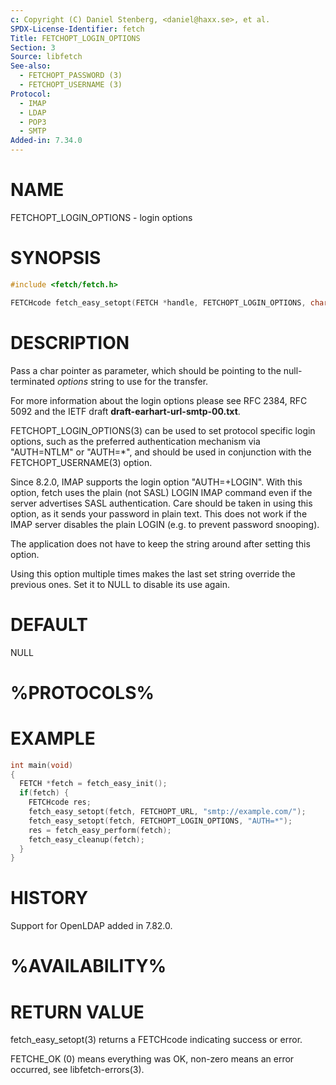 ```yaml
---
c: Copyright (C) Daniel Stenberg, <daniel@haxx.se>, et al.
SPDX-License-Identifier: fetch
Title: FETCHOPT_LOGIN_OPTIONS
Section: 3
Source: libfetch
See-also:
  - FETCHOPT_PASSWORD (3)
  - FETCHOPT_USERNAME (3)
Protocol:
  - IMAP
  - LDAP
  - POP3
  - SMTP
Added-in: 7.34.0
---
```


# NAME

FETCHOPT_LOGIN_OPTIONS - login options

# SYNOPSIS

~~~c
#include <fetch/fetch.h>

FETCHcode fetch_easy_setopt(FETCH *handle, FETCHOPT_LOGIN_OPTIONS, char *options);
~~~

# DESCRIPTION

Pass a char pointer as parameter, which should be pointing to the
null-terminated *options* string to use for the transfer.

For more information about the login options please see RFC 2384, RFC 5092 and
the IETF draft **draft-earhart-url-smtp-00.txt**.

FETCHOPT_LOGIN_OPTIONS(3) can be used to set protocol specific login options,
such as the preferred authentication mechanism via "AUTH=NTLM" or "AUTH=*",
and should be used in conjunction with the FETCHOPT_USERNAME(3) option.

Since 8.2.0, IMAP supports the login option "AUTH=+LOGIN". With this option,
fetch uses the plain (not SASL) LOGIN IMAP command even if the server
advertises SASL authentication. Care should be taken in using this option, as
it sends your password in plain text. This does not work if the IMAP server
disables the plain LOGIN (e.g. to prevent password snooping).

The application does not have to keep the string around after setting this
option.

Using this option multiple times makes the last set string override the
previous ones. Set it to NULL to disable its use again.

# DEFAULT

NULL

# %PROTOCOLS%

# EXAMPLE

~~~c
int main(void)
{
  FETCH *fetch = fetch_easy_init();
  if(fetch) {
    FETCHcode res;
    fetch_easy_setopt(fetch, FETCHOPT_URL, "smtp://example.com/");
    fetch_easy_setopt(fetch, FETCHOPT_LOGIN_OPTIONS, "AUTH=*");
    res = fetch_easy_perform(fetch);
    fetch_easy_cleanup(fetch);
  }
}
~~~

# HISTORY

Support for OpenLDAP added in 7.82.0.

# %AVAILABILITY%

# RETURN VALUE

fetch_easy_setopt(3) returns a FETCHcode indicating success or error.

FETCHE_OK (0) means everything was OK, non-zero means an error occurred, see
libfetch-errors(3).
